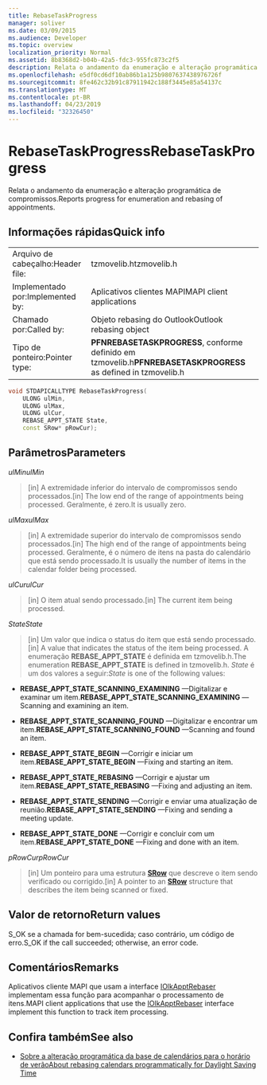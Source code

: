 ```yaml
---
title: RebaseTaskProgress
manager: soliver
ms.date: 03/09/2015
ms.audience: Developer
ms.topic: overview
localization_priority: Normal
ms.assetid: 8b8368d2-b04b-42a5-fdc3-955fc873c2f5
description: Relata o andamento da enumeração e alteração programática de compromissos.
ms.openlocfilehash: e5df0cd6df10ab86b1a125b9807637438976726f
ms.sourcegitcommit: 8fe462c32b91c87911942c188f3445e85a54137c
ms.translationtype: MT
ms.contentlocale: pt-BR
ms.lasthandoff: 04/23/2019
ms.locfileid: "32326450"
---
```

# <a name="rebasetaskprogress"></a><span data-ttu-id="eec77-103">RebaseTaskProgress</span><span class="sxs-lookup"><span data-stu-id="eec77-103">RebaseTaskProgress</span></span>

<span data-ttu-id="eec77-104">Relata o andamento da enumeração e alteração programática de compromissos.</span><span class="sxs-lookup"><span data-stu-id="eec77-104">Reports progress for enumeration and rebasing of appointments.</span></span>
  
## <a name="quick-info"></a><span data-ttu-id="eec77-105">Informações rápidas</span><span class="sxs-lookup"><span data-stu-id="eec77-105">Quick info</span></span>

|||
|:-----|:-----|
|<span data-ttu-id="eec77-106">Arquivo de cabeçalho:</span><span class="sxs-lookup"><span data-stu-id="eec77-106">Header file:</span></span>  <br/> |<span data-ttu-id="eec77-107">tzmovelib.h</span><span class="sxs-lookup"><span data-stu-id="eec77-107">tzmovelib.h</span></span>  <br/> |
|<span data-ttu-id="eec77-108">Implementado por:</span><span class="sxs-lookup"><span data-stu-id="eec77-108">Implemented by:</span></span>  <br/> |<span data-ttu-id="eec77-109">Aplicativos clientes MAPI</span><span class="sxs-lookup"><span data-stu-id="eec77-109">MAPI client applications</span></span>  <br/> |
|<span data-ttu-id="eec77-110">Chamado por:</span><span class="sxs-lookup"><span data-stu-id="eec77-110">Called by:</span></span>  <br/> |<span data-ttu-id="eec77-111">Objeto rebasing do Outlook</span><span class="sxs-lookup"><span data-stu-id="eec77-111">Outlook rebasing object</span></span>  <br/> |
|<span data-ttu-id="eec77-112">Tipo de ponteiro:</span><span class="sxs-lookup"><span data-stu-id="eec77-112">Pointer type:</span></span>  <br/> |<span data-ttu-id="eec77-113">**PFNREBASETASKPROGRESS**, conforme definido em tzmovelib.h</span><span class="sxs-lookup"><span data-stu-id="eec77-113">**PFNREBASETASKPROGRESS** as defined in tzmovelib.h</span></span>  <br/> |
   
```cpp
void STDAPICALLTYPE RebaseTaskProgress(  
    ULONG ulMin, 
    ULONG ulMax, 
    ULONG ulCur, 
    REBASE_APPT_STATE State, 
    const SRow* pRowCur); 

```

## <a name="parameters"></a><span data-ttu-id="eec77-114">Parâmetros</span><span class="sxs-lookup"><span data-stu-id="eec77-114">Parameters</span></span>

<span data-ttu-id="eec77-115">_ulMin_</span><span class="sxs-lookup"><span data-stu-id="eec77-115">_ulMin_</span></span>
  
> <span data-ttu-id="eec77-116">[in] A extremidade inferior do intervalo de compromissos sendo processados.</span><span class="sxs-lookup"><span data-stu-id="eec77-116">[in] The low end of the range of appointments being processed.</span></span> <span data-ttu-id="eec77-117">Geralmente, é zero.</span><span class="sxs-lookup"><span data-stu-id="eec77-117">It is usually zero.</span></span>
    
<span data-ttu-id="eec77-118">_ulMax_</span><span class="sxs-lookup"><span data-stu-id="eec77-118">_ulMax_</span></span>
  
> <span data-ttu-id="eec77-119">[in] A extremidade superior do intervalo de compromissos sendo processados.</span><span class="sxs-lookup"><span data-stu-id="eec77-119">[in] The high end of the range of appointments being processed.</span></span> <span data-ttu-id="eec77-120">Geralmente, é o número de itens na pasta do calendário que está sendo processado.</span><span class="sxs-lookup"><span data-stu-id="eec77-120">It is usually the number of items in the calendar folder being processed.</span></span>
    
<span data-ttu-id="eec77-121">_ulCur_</span><span class="sxs-lookup"><span data-stu-id="eec77-121">_ulCur_</span></span>
  
> <span data-ttu-id="eec77-122">[in] O item atual sendo processado.</span><span class="sxs-lookup"><span data-stu-id="eec77-122">[in] The current item being processed.</span></span>
    
<span data-ttu-id="eec77-123">_State_</span><span class="sxs-lookup"><span data-stu-id="eec77-123">_State_</span></span>
  
> <span data-ttu-id="eec77-124">[in] Um valor que indica o status do item que está sendo processado.</span><span class="sxs-lookup"><span data-stu-id="eec77-124">[in] A value that indicates the status of the item being processed.</span></span> <span data-ttu-id="eec77-125">A enumeração **REBASE_APPT_STATE** é definida em tzmovelib.h.</span><span class="sxs-lookup"><span data-stu-id="eec77-125">The enumeration **REBASE_APPT_STATE** is defined in tzmovelib.h.</span></span>  <span data-ttu-id="eec77-126">_State_ é um dos valores a seguir:</span><span class="sxs-lookup"><span data-stu-id="eec77-126">_State_ is one of the following values:</span></span> 
    
   - <span data-ttu-id="eec77-127">**REBASE_APPT_STATE_SCANNING_EXAMINING** —Digitalizar e examinar um item.</span><span class="sxs-lookup"><span data-stu-id="eec77-127">**REBASE_APPT_STATE_SCANNING_EXAMINING** —Scanning and examining an item.</span></span> 
    
   - <span data-ttu-id="eec77-128">**REBASE_APPT_STATE_SCANNING_FOUND** —Digitalizar e encontrar um item.</span><span class="sxs-lookup"><span data-stu-id="eec77-128">**REBASE_APPT_STATE_SCANNING_FOUND** —Scanning and found an item.</span></span> 
    
   - <span data-ttu-id="eec77-129">**REBASE_APPT_STATE_BEGIN** —Corrigir e iniciar um item.</span><span class="sxs-lookup"><span data-stu-id="eec77-129">**REBASE_APPT_STATE_BEGIN** —Fixing and starting an item.</span></span> 
    
   - <span data-ttu-id="eec77-130">**REBASE_APPT_STATE_REBASING** —Corrigir e ajustar um item.</span><span class="sxs-lookup"><span data-stu-id="eec77-130">**REBASE_APPT_STATE_REBASING** —Fixing and adjusting an item.</span></span> 
    
   - <span data-ttu-id="eec77-131">**REBASE_APPT_STATE_SENDING** —Corrigir e enviar uma atualização de reunião.</span><span class="sxs-lookup"><span data-stu-id="eec77-131">**REBASE_APPT_STATE_SENDING** —Fixing and sending a meeting update.</span></span> 
    
   - <span data-ttu-id="eec77-132">**REBASE_APPT_STATE_DONE** —Corrigir e concluir com um item.</span><span class="sxs-lookup"><span data-stu-id="eec77-132">**REBASE_APPT_STATE_DONE** —Fixing and done with an item.</span></span> 
    
<span data-ttu-id="eec77-133">_pRowCur_</span><span class="sxs-lookup"><span data-stu-id="eec77-133">_pRowCur_</span></span>
  
> <span data-ttu-id="eec77-134">[in] Um ponteiro para uma estrutura **[SRow](https://msdn.microsoft.com/library/369c2d5c-8c2b-4314-9cb2-aaa89580aa2b%28Office.15%29.aspx)** que descreve o item sendo verificado ou corrigido.</span><span class="sxs-lookup"><span data-stu-id="eec77-134">[in] A pointer to an **[SRow](https://msdn.microsoft.com/library/369c2d5c-8c2b-4314-9cb2-aaa89580aa2b%28Office.15%29.aspx)** structure that describes the item being scanned or fixed.</span></span> 
    
## <a name="return-values"></a><span data-ttu-id="eec77-135">Valor de retorno</span><span class="sxs-lookup"><span data-stu-id="eec77-135">Return values</span></span>

<span data-ttu-id="eec77-136">S_OK se a chamada for bem-sucedida; caso contrário, um código de erro.</span><span class="sxs-lookup"><span data-stu-id="eec77-136">S_OK if the call succeeded; otherwise, an error code.</span></span>
  
## <a name="remarks"></a><span data-ttu-id="eec77-137">Comentários</span><span class="sxs-lookup"><span data-stu-id="eec77-137">Remarks</span></span>

<span data-ttu-id="eec77-138">Aplicativos cliente MAPI que usam a interface [IOlkApptRebaser](iolkapptrebaser.md) implementam essa função para acompanhar o processamento de itens.</span><span class="sxs-lookup"><span data-stu-id="eec77-138">MAPI client applications that use the [IOlkApptRebaser](iolkapptrebaser.md) interface implement this function to track item processing.</span></span> 
  
## <a name="see-also"></a><span data-ttu-id="eec77-139">Confira também</span><span class="sxs-lookup"><span data-stu-id="eec77-139">See also</span></span>

- [<span data-ttu-id="eec77-140">Sobre a alteração programática da base de calendários para o horário de verão</span><span class="sxs-lookup"><span data-stu-id="eec77-140">About rebasing calendars programmatically for Daylight Saving Time</span></span>](about-rebasing-calendars-programmatically-for-daylight-saving-time.md)

